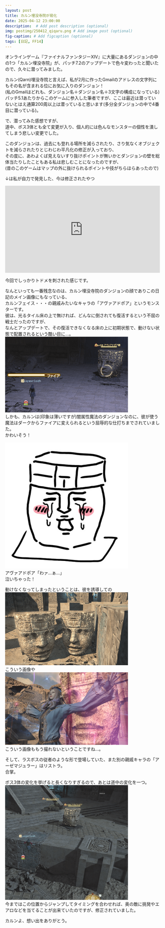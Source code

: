 ```yaml
---
layout: post
title: カルン埋没寺院が易化
date: 2025-04-12 23:00:00
description:  # Add post description (optional)
img: postimg/250412_qiqaru.png # Add image post (optional)
fig-caption: # Add figcaption (optional)
tags: [日記, FF14]
---
```


オンラインゲーム『ファイナルファンタジーXIV』に大量にあるダンジョンの中の1つ「カルン埋没寺院」が、パッチ7.2のアップデートで色々変わったと聞いたので、久々に潜ってみました。

カルン(Qarn)埋没寺院と言えば、私が2月に作ったGmailのアドレスの文字列にもその名が含まれる位にお気に入りのダンジョン！<br>
(私のGmailはどれも、ダンジョン名＋ダンジョン名＋3文字の構成になっている)<br>
パッチ5.1あたりからこのゲームに参入した筆者ですが、ここは最近は潜っていないとはえ通算200周以上は潜っていると思います(多分全ダンジョンの中で4番目に潜っている)。

で、潜ってみた感想ですが、<br>
道中、ボス3体とも全て変更が入り、個人的には色んなモンスターの個性を潰してしまう悲しい変更でした。<br>

このダンジョンは、過去にも登れる場所を減らされたり、さり気なくオブジェクトを減らされたりとじわじわ平凡化の修正が入っており、<br>
その度に、あわよくば見えないすり抜けポイントが無いかとダンジョンの壁を総体当たりしたこともある私は悲しむことになったのですが、<br>
(昔のこのゲームはマップの外に抜けられるポイントや技がちらほらあったので)<br>

↓は私が自力で発見した、今は修正されたやつ
<div style="position: relative; padding-bottom: 56.25%; height: 0; overflow: hidden;">
  <iframe src="https://www.youtube.com/embed/IGj2eR5q8Cc"
          style="position: absolute; top: 0; left: 0; width: 100%; height: 100%;"
          frameborder="0" allowfullscreen>
  </iframe>
</div>

今回でしっかりトドメを刺された感じです。

なんといっても一番残念なのは、カルン埋没寺院のダンジョンの顔でありこの日記のメイン画像にもなっている、<br>
カルンフェイス・・・の親戚みたいなキャラの「アヴァアドポア」というモンスターです。<br>
彼は、光るタイル床の上で無ければ、どんなに倒されても復活するという不屈の戦士だったのですが、<br>
なんとアップデートで、その復活できなくなる床の上に初期状態で、動けない状態で配置されるという酷い目に…。
<img src="https://github.com/Liqrase/diary-3/blob/main/assets/img/postimg/250412_avo1.png?raw=true" width="400"><br>
しかも、カルンは(印象は薄いですが)闇属性魔法のダンジョンなのに、彼が使う魔法はダークからファイアに変えられるという屈辱的な仕打ちまでされていました。<br>
かわいそう！

<img src="https://github.com/Liqrase/diary-3/blob/main/assets/img/postimg/250412_avo2.png?raw=true" width="400"><br>
アヴァアドポア「わァ…ぁ…」<br>
泣いちゃった！

動けなくなってしまったということは、彼を誘導しての<br>
<img src="https://github.com/Liqrase/diary-3/blob/main/assets/img/postimg/250412_avo3.png?raw=true" width="400"><br>
こういう画像や<br>
<img src="https://github.com/Liqrase/diary-3/blob/main/assets/img/postimg/250412_avo4.png?raw=true" width="400"><br>
こういう画像ももう撮れないということですね…。

そして、ラスボスの従者のような形で登場していた、また別の親戚キャラの「アーゼマジュラー」はリストラ。<br>
合掌。

ボス3体の変化を挙げると長くなりすぎるので、あとは道中の変化を一つ。<br>
<img src="https://github.com/Liqrase/diary-3/blob/main/assets/img/postimg/250412_avo5.png?raw=true" width="400"><br>
今まではこの位置からジャンプしてタイミングを合わせれば、奥の敵に挑発やエアロなどを当てることが出来ていたのですが、修正されていました。

カルンよ、想い出をありがとう。
